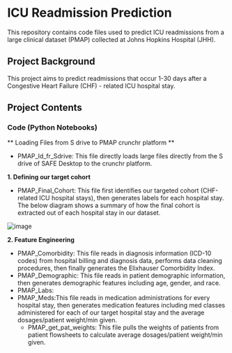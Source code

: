 # ICU Readmission Prediction

This repository contains code files used to predict ICU readmissions from a large clinical dataset (PMAP) collected at Johns Hopkins Hospital (JHH).

## Project Background

This project aims to predict readmissions that occur 1-30 days after a Congestive Heart Failure (CHF) - related ICU hospital stay.

## Project Contents
### Code (Python Notebooks)
** Loading Files from S drive to PMAP crunchr platform **
  - PMAP_ld_fr_Sdrive: This file directly loads large files directly from the S drive of SAFE Desktop to the crunchr platform.

**1. Defining our target cohort**
  - PMAP_Final_Cohort: This file first identifies our targeted cohort (CHF-related ICU hospital stays), then generates labels for each hospital stay. The below diagram shows a summary of how the final cohort is extracted out of each hospital stay in our dataset.

![image](https://www.linkpicture.com/q/PMAP-final-cohort.png)

**2. Feature Engineering**
  - PMAP_Comorbidity: This file reads in diagnosis information (ICD-10 codes) from hospital billing and diagnosis data, performs data cleaning procedures, then finally generates the Elixhauser Comorbidity Index.
  - PMAP_Demographic: This file reads in patient demographic information, then generates demographic features including age, gender, and race.
  - PMAP_Labs:
  - PMAP_Meds:This file reads in medication administrations for every hospital stay, then generates medication features including med classes administered for each of our target hospital stay and the average dosages/patient weight/min given.
    - PMAP_get_pat_weights: This file pulls the weights of patients from patient flowsheets to calculate average dosages/patient weight/min given.
